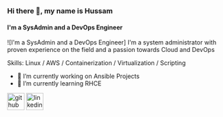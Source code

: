 ### Hi there 👋, my name is Hussam
#### I'm a SysAdmin and a DevOps Engineer
![I'm a SysAdmin and a DevOps Engineer]
I'm a system administrator with proven experience on the field and a passion towards Cloud and DevOps

Skills: Linux / AWS / Containerization / Virtualization / Scripting 

- 🔭 I’m currently working on Ansible Projects 
- 🌱 I’m currently learning RHCE 


[<img src='https://cdn.jsdelivr.net/npm/simple-icons@3.0.1/icons/github.svg' alt='github' height='40'>](https://github.com/hussamelshehawy)  [<img src='https://cdn.jsdelivr.net/npm/simple-icons@3.0.1/icons/linkedin.svg' alt='linkedin' height='40'>](https://www.linkedin.com/in/hussamelshehawy/)  

